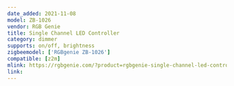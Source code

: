 ```yaml
---
date_added: 2021-11-08
model: ZB-1026
vendor: RGB Genie
title: Single Channel LED Controller
category: dimmer
supports: on/off, brightness
zigbeemodel: ['RGBgenie ZB-1026']
compatible: [z2m]
mlink: https://rgbgenie.com/?product=rgbgenie-single-channel-led-controller-zigbee
link:
---
```

